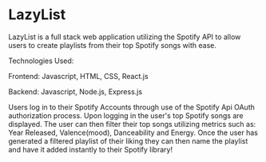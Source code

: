 # LazyList

LazyList is a full stack web application utilizing the Spotify API to allow users to create playlists from their top Spotify songs with ease. 

Technologies Used:

Frontend: Javascript, HTML, CSS, React.js

Backend: Javascript, Node.js, Express.js

Users log in to their Spotify Accounts through use of the Spotify Api OAuth authorization process. Upon logging in the user's top Spotify songs are displayed. The user can then filter their top songs utilizing metrics such as: Year Released, Valence(mood), Danceability and Energy. Once the user has generated a filtered playlist of their liking they can then name the playlist and have it added instantly to their Spotify library! 
